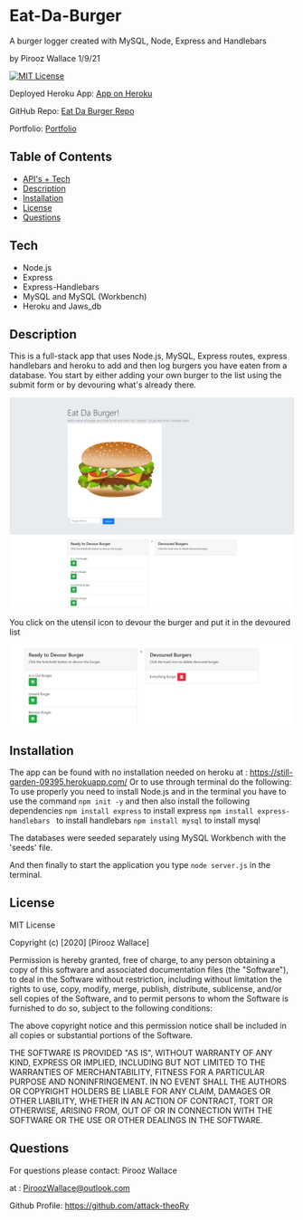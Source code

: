 # Eat-Da-Burger
 A burger logger created with MySQL, Node, Express and Handlebars


by Pirooz Wallace
1/9/21


[![MIT License](https://img.shields.io/badge/license-MIT-blue.svg)](#license)

Deployed Heroku App: [App on Heroku](https://still-garden-09395.herokuapp.com/)

GitHub Repo: [Eat Da Burger Repo](https://github.com/attack-theoRy/eat-da-burger)


Portfolio: [Portfolio](https://attack-theory.github.io/Portfolio/)


## Table of Contents
* [API's + Tech](#tech)
* [Description](#description)
* [Installation](#installation)
* [License](#license)
* [Questions](#questions)

## Tech
* Node.js
* Express
* Express-Handlebars
* MySQL and MySQL (Workbench)
* Heroku and Jaws_db


## Description

This is a full-stack app that uses Node.js, MySQL, Express routes, express handlebars and heroku to add and then log burgers you have eaten from a database. You start by either adding your own burger to the list using the submit form or by devouring what's already there. 

![MainSample](BurgerStart.PNG)

You click on the utensil icon to devour the burger and put it in the devoured list

![DevourBurger](DevourBurger.png)



## Installation

The app can be found with no installation needed on heroku at :  https://still-garden-09395.herokuapp.com/
Or to use through terminal do the following:
To use properly you need to install Node.js and in the terminal you have to use the command 
``` npm init -y ```
and then also install the following dependencies 
``` npm install express ```  to install express
``` npm install express-handlebars  ``` to install handlebars
``` npm install mysql ``` to install mysql

The databases were seeded separately using MySQL Workbench with the 'seeds' file.


And then finally to start the application you type ``` node server.js ``` in the terminal.

## License

MIT License

Copyright (c) [2020] [Pirooz Wallace]

Permission is hereby granted, free of charge, to any person obtaining a copy
of this software and associated documentation files (the "Software"), to deal
in the Software without restriction, including without limitation the rights
to use, copy, modify, merge, publish, distribute, sublicense, and/or sell
copies of the Software, and to permit persons to whom the Software is
furnished to do so, subject to the following conditions:

The above copyright notice and this permission notice shall be included in all
copies or substantial portions of the Software.

THE SOFTWARE IS PROVIDED "AS IS", WITHOUT WARRANTY OF ANY KIND, EXPRESS OR
IMPLIED, INCLUDING BUT NOT LIMITED TO THE WARRANTIES OF MERCHANTABILITY,
FITNESS FOR A PARTICULAR PURPOSE AND NONINFRINGEMENT. IN NO EVENT SHALL THE
AUTHORS OR COPYRIGHT HOLDERS BE LIABLE FOR ANY CLAIM, DAMAGES OR OTHER
LIABILITY, WHETHER IN AN ACTION OF CONTRACT, TORT OR OTHERWISE, ARISING FROM,
OUT OF OR IN CONNECTION WITH THE SOFTWARE OR THE USE OR OTHER DEALINGS IN THE
SOFTWARE.

## Questions
For questions please contact: Pirooz Wallace

at : PiroozWallace@outlook.com

Github Profile: https://github.com/attack-theoRy
